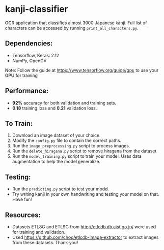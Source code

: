 # kanji-classifier
OCR application that classifies almost 3000 Japanese kanji. Full list of characters can be accessed by running ```print_all_characters.py```.

## Dependencies:
* Tensorflow, Keras: 2.12
* NumPy, OpenCV

Note: Follow the guide at https://www.tensorflow.org/guide/gpu to use your GPU for training

## Performance:
* **92%** accuracy for both validation and training sets.
* **0.18** training loss and **0.21** validation loss.

## To Train:
1. Download an image dataset of your choice.
2. Modify the ```config.py``` file to contain the correct paths.
3. Run the ```image_preprocessing.py``` script to process images.
4. Run the ```delete_hiragana.py``` script to remove hiragana from the dataset.
5. Run the ```model_training.py``` script to train your model. Uses data augmentation to help the model generalize.

## Testing:
* Run the ```predicting.py``` script to test your model. 
* Try writing kanji in your own handwriting and testing your model on that. Have fun!

## Resources:
* Datasets ETL8G and ETL9G from http://etlcdb.db.aist.go.jp/ were used for training and validation.
* Used https://github.com/choo/etlcdb-image-extractor to extract images from these datasets. Thank you!
